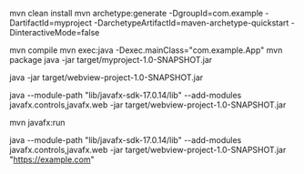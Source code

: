 mvn clean install
mvn archetype:generate -DgroupId=com.example -DartifactId=myproject -DarchetypeArtifactId=maven-archetype-quickstart -DinteractiveMode=false

mvn compile
mvn exec:java -Dexec.mainClass="com.example.App"
mvn package
java -jar target/myproject-1.0-SNAPSHOT.jar

java -jar target/webview-project-1.0-SNAPSHOT.jar

java --module-path "lib/javafx-sdk-17.0.14/lib" --add-modules javafx.controls,javafx.web -jar target/webview-project-1.0-SNAPSHOT.jar

mvn javafx:run

java --module-path "lib/javafx-sdk-17.0.14/lib" --add-modules javafx.controls,javafx.web -jar target/webview-project-1.0-SNAPSHOT.jar "https://example.com"


